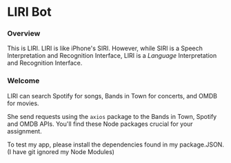 # LIRI Bot

### Overview

This is LIRI. LIRI is like iPhone's SIRI. However, while SIRI is a Speech Interpretation and Recognition Interface, LIRI is a _Language_ Interpretation and Recognition Interface.

### Welcome

LIRI can search Spotify for songs, Bands in Town for concerts, and OMDB for movies.

She send requests using the `axios` package to the Bands in Town, Spotify and OMDB APIs. You'll find these Node packages crucial for your assignment.

To test my app, please install the dependencies found in my package.JSON.  (I have git ignored my Node Modules)
